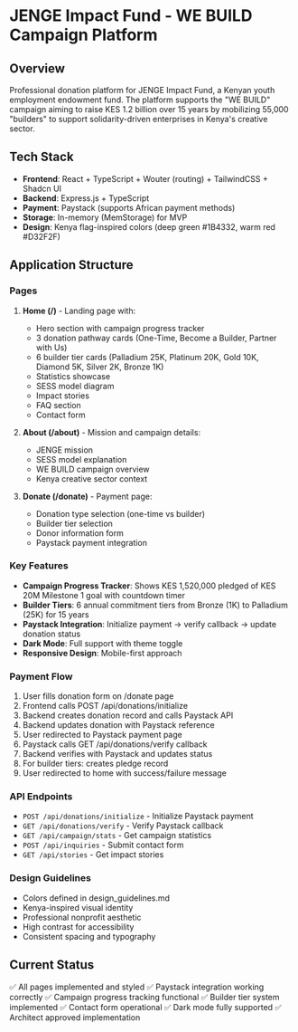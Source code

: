 # JENGE Impact Fund - WE BUILD Campaign Platform

## Overview
Professional donation platform for JENGE Impact Fund, a Kenyan youth employment endowment fund. The platform supports the "WE BUILD" campaign aiming to raise KES 1.2 billion over 15 years by mobilizing 55,000 "builders" to support solidarity-driven enterprises in Kenya's creative sector.

## Tech Stack
- **Frontend**: React + TypeScript + Wouter (routing) + TailwindCSS + Shadcn UI
- **Backend**: Express.js + TypeScript
- **Payment**: Paystack (supports African payment methods)
- **Storage**: In-memory (MemStorage) for MVP
- **Design**: Kenya flag-inspired colors (deep green #1B4332, warm red #D32F2F)

## Application Structure

### Pages
1. **Home (/)** - Landing page with:
   - Hero section with campaign progress tracker
   - 3 donation pathway cards (One-Time, Become a Builder, Partner with Us)
   - 6 builder tier cards (Palladium 25K, Platinum 20K, Gold 10K, Diamond 5K, Silver 2K, Bronze 1K)
   - Statistics showcase
   - SESS model diagram
   - Impact stories
   - FAQ section
   - Contact form

2. **About (/about)** - Mission and campaign details:
   - JENGE mission
   - SESS model explanation
   - WE BUILD campaign overview
   - Kenya creative sector context

3. **Donate (/donate)** - Payment page:
   - Donation type selection (one-time vs builder)
   - Builder tier selection
   - Donor information form
   - Paystack payment integration

### Key Features
- **Campaign Progress Tracker**: Shows KES 1,520,000 pledged of KES 20M Milestone 1 goal with countdown timer
- **Builder Tiers**: 6 annual commitment tiers from Bronze (1K) to Palladium (25K) for 15 years
- **Paystack Integration**: Initialize payment → verify callback → update donation status
- **Dark Mode**: Full support with theme toggle
- **Responsive Design**: Mobile-first approach

### Payment Flow
1. User fills donation form on /donate page
2. Frontend calls POST /api/donations/initialize
3. Backend creates donation record and calls Paystack API
4. Backend updates donation with Paystack reference
5. User redirected to Paystack payment page
6. Paystack calls GET /api/donations/verify callback
7. Backend verifies with Paystack and updates status
8. For builder tiers: creates pledge record
9. User redirected to home with success/failure message

### API Endpoints
- `POST /api/donations/initialize` - Initialize Paystack payment
- `GET /api/donations/verify` - Verify Paystack callback
- `GET /api/campaign/stats` - Get campaign statistics
- `POST /api/inquiries` - Submit contact form
- `GET /api/stories` - Get impact stories

### Design Guidelines
- Colors defined in design_guidelines.md
- Kenya-inspired visual identity
- Professional nonprofit aesthetic
- High contrast for accessibility
- Consistent spacing and typography

## Current Status
✅ All pages implemented and styled
✅ Paystack integration working correctly
✅ Campaign progress tracking functional
✅ Builder tier system implemented
✅ Contact form operational
✅ Dark mode fully supported
✅ Architect approved implementation
